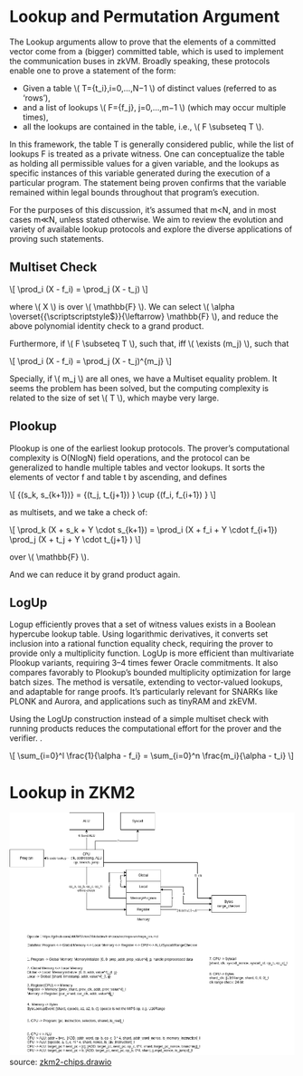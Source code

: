# Lookup and Permutation Argument

The Lookup arguments allow to prove that the elements of a committed vector come from a
(bigger) committed table, which is used to implement the communication buses in zkVM. Broadly speaking, these protocols enable one to prove a statement of the form:

- Given a table \\( T={t_i},i=0,…,N−1 \\) of distinct values (referred to as ‘rows’),
- and a list of lookups \\( F={f_j}, j=0,…,m−1 \\) (which may occur multiple times),
- all the lookups are contained in the table, i.e., \\( F \subseteq T \\).


In this framework, the table T is generally considered public, while the list of lookups F is treated as a private witness. One can conceptualize the table as holding all permissible values for a given variable, and the lookups as specific instances of this variable generated during the execution of a particular program. The statement being proven confirms that the variable remained within legal bounds throughout that program’s execution.

For the purposes of this discussion, it’s assumed that m<N, and in most cases m≪N, unless stated otherwise. We aim to review the evolution and variety of available lookup protocols and explore the diverse applications of proving such statements.

## Multiset Check

\\[ \prod_i (X - f_i) = \prod_j (X - t_j) \\]

where \\( X \\) is over \\( \mathbb{F} \\). We can select \\( \alpha \overset{{\scriptscriptstyle\$}}{\leftarrow} \mathbb{F} \\), and reduce the above polynomial identity check to a grand product.

Furthermore, if  \\( F \subseteq T \\), such that, iff \\( \exists (m_j) \\), such that


\\[ \prod_i (X - f_i) = \prod_j (X - t_j)^{m_j} \\]


Specially, if \\( m_j \\) are all ones, we have a Multiset equality problem.  It seems the problem has been solved, but the computing complexity is related to the size of set \\( T \\), which maybe very large.

## Plookup

Plookup is one of the earliest lookup protocols. The prover’s computational complexity is O(NlogN) field operations, and the protocol can be generalized to handle multiple tables and vector lookups. It sorts the elements of vector f and table t by ascending, and defines

\\[ \{(s_k, s_{k+1})\} = \{(t_j, t_{j+1}) \} \cup \{(f_i, f_{i+1}) \}  \\]

as multisets, and we take a check of:

\\[ \prod_k (X + s_k + Y \cdot s_{k+1}) = \prod_i (X + f_i + Y \cdot f_{i+1}) \prod_j (X + t_j +   Y \cdot t_{j+1} ) \\]

over \\( \mathbb{F} \\).

And we can reduce it by grand product again.

## LogUp

Logup efficiently proves that a set of witness values exists in a Boolean hypercube lookup table. Using logarithmic derivatives, it converts set inclusion into a rational function equality check, requiring the prover to provide only a multiplicity function. LogUp is more efficient than multivariate Plookup variants, requiring 3–4 times fewer Oracle commitments. It also compares favorably to Plookup’s bounded multiplicity optimization for large batch sizes. The method is versatile, extending to vector-valued lookups, and adaptable for range proofs. It’s particularly relevant for SNARKs like PLONK and Aurora, and applications such as tinyRAM and zkEVM.


Using the LogUp construction instead of a simple multiset check with running products reduces the computational effort for the prover and the verifier. .

\\[ \sum_{i=0}^l \frac{1}{\alpha - f_i} = \sum_{i=0}^n \frac{m_i}{\alpha - t_i} \\]

# Lookup in ZKM2

![zkm2 chips lookup scheme](zkm2-chips-lookup.png)
source: [zkm2-chips.drawio](https://drive.google.com/file/d/1loR3llVMTm9gw97kgsu72NEGARau1ReX/view?usp=sharing)
